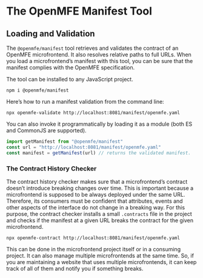 # The OpenMFE Manifest Tool

## Loading and Validation

The `@openmfe/manifest` tool retrieves and validates the contract of an OpenMFE microfrontend. It also resolves relative paths to full URLs. When you load a microfrontend’s manifest with this tool, you can be sure that the manifest complies with the OpenMFE specification.

The tool can be installed to any JavaScript project.

```shell
npm i @openmfe/manifest
```

Here’s how to run a manifest validation from the command line:

```shell
npx openmfe-validate http://localhost:8081/manifest/openmfe.yaml
```

You can also invoke it programmatically by loading it as a module (both ES and CommonJS are supported).

```js
import getManifest from "@openmfe/manifest"
const url = "http://localhost:8081/manifest/openmfe.yaml"
const manifest = getManifest(url) // returns the validated manifest.
```

### The Contract History Checker

The contract history checker makes sure that a microfrontend’s contract doesn’t introduce breaking changes over time. This is important because a microfrontend is supposed to be always deployed under the same URL. Therefore, its consumers must be confident that attributes, events and other aspects of the interface do not change in a breaking way. For this purpose, the contract checker installs a small `.contracts` file in the project and checks if the manifest at a given URL breaks the contract for the given microfrontend.

```shell
npx openmfe-contract http://localhost:8081/manifest/openmfe.yaml
```

This can be done in the microfrontend project itself or in a consuming project. It can also manage multiple microfrontends at the same time. So, if you are maintaining a website that uses multiple microfrontends, it can keep track of all of them and notify you if something breaks.
